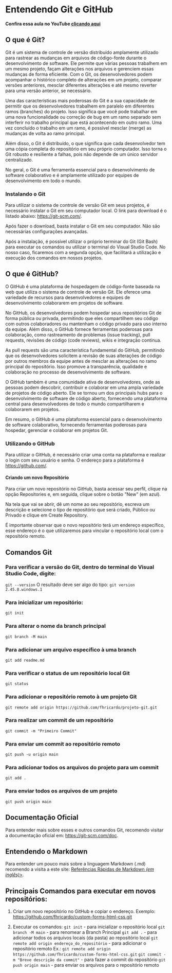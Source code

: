 # Entendendo Git e GitHub

**Confira essa aula no YouTube <a href="https://youtu.be/anr9aDIJ3YM" target="_blank" title="Aula sobre git e GitHub no YouTube">clicando aqui</a>**

## O que é Git?

Git é um sistema de controle de versão distribuído amplamente utilizado para rastrear as mudanças em arquivos de código-fonte durante o desenvolvimento de software. Ele permite que várias pessoas trabalhem em um mesmo projeto, façam alterações nos arquivos e gerenciem essas mudanças de forma eficiente. Com o Git, os desenvolvedores podem acompanhar o histórico completo de alterações em um projeto, comparar versões anteriores, mesclar diferentes alterações e até mesmo reverter para uma versão anterior, se necessário.

Uma das características mais poderosas do Git é a sua capacidade de permitir que os desenvolvedores trabalhem em paralelo em diferentes ramos (branches) do projeto. Isso significa que você pode trabalhar em uma nova funcionalidade ou correção de bug em um ramo separado sem interferir no trabalho principal que está acontecendo em outro ramo. Uma vez concluído o trabalho em um ramo, é possível mesclar (merge) as mudanças de volta ao ramo principal.

Além disso, o Git é distribuído, o que significa que cada desenvolvedor tem uma cópia completa do repositório em seu próprio computador. Isso torna o Git robusto e resiliente a falhas, pois não depende de um único servidor centralizado.

No geral, o Git é uma ferramenta essencial para o desenvolvimento de software colaborativo e é amplamente utilizado por equipes de desenvolvimento em todo o mundo.

### Instalando o Git

Para utilizar o sistema de controle de versão Git em seus projetos, é necessário instalar o Git em seu computador local.
O link para download é o listado abaixo:
<a href="https://git-scm.com/" target="_blank" title="Download do Git">https://git-scm.com/</a>.

Após fazer o download, basta instalar o Git em seu computador. Não são necessárias configurações avançadas.

Após a instalação, é possível utilizar o próprio terminar do Git (Git Bash) para executar os comandos ou utilizar o terminal do Visual Studio Code. No nosso caso, ficaremos com a segunda opção, que facilitará a utilização e execução dos comandos em nossos projetos.

## O que é GitHub?

O GitHub é uma plataforma de hospedagem de código-fonte baseada na web que utiliza o sistema de controle de versão Git. Ele oferece uma variedade de recursos para desenvolvedores e equipes de desenvolvimento colaborarem em projetos de software.

No GitHub, os desenvolvedores podem hospedar seus repositórios Git de forma pública ou privada, permitindo que eles compartilhem seu código com outros colaboradores ou mantenham o código privado para uso interno da equipe. Além disso, o GitHub fornece ferramentas poderosas para colaboração, como rastreamento de problemas (issue tracking), pull requests, revisões de código (code reviews), wikis e integração contínua.

As pull requests são uma característica fundamental do GitHub, permitindo que os desenvolvedores solicitem a revisão de suas alterações de código por outros membros da equipe antes de mesclar as alterações no ramo principal do repositório. Isso promove a transparência, qualidade e colaboração no processo de desenvolvimento de software.

O GitHub também é uma comunidade ativa de desenvolvedores, onde as pessoas podem descobrir, contribuir e colaborar em uma ampla variedade de projetos de código aberto. Ele se tornou um dos principais hubs para o desenvolvimento de software de código aberto, fornecendo uma plataforma central para desenvolvedores de todo o mundo compartilharem e colaborarem em projetos.

Em resumo, o GitHub é uma plataforma essencial para o desenvolvimento de software colaborativo, fornecendo ferramentas poderosas para hospedar, gerenciar e colaborar em projetos Git.

### Utilizando o GitHub

Para utilizar o GitHub, é necessário criar uma conta na plataforma e realizar o login com seu usuário e senha.
O endereço para a plataforma é <a href="https://github.com/" target="_blank" title="https://github.com/">https://github.com/</a>.

#### Criando um novo Repositório

Para criar um novo repositório no GitHub, basta acessar seu perfil, clique na opção Repositories e, em seguida, clique sobre o botão "New" (em azul).

Na tela que vai se abrir, dê um nome ao seu repositório, escreva um descrição e selecione o tipo de repositório que será criado, Público ou Privado e clique em Create Repository.

É importante observar que o novo repositório terá um endereço específico, esse endereço é o que utilizaremos para vincular o repositório local com o repositório remoto.

## Comandos Git

### Para verificar a versão do Git, dentro do terminal do Visual Studio Code, digite:

`git --version`
O resultado deve ser algo do tipo:
`git version 2.45.0.windows.1`

### Para inicializar um repositório:

`git init`

### Para alterar o nome da branch principal

`git branch -M main`

### Para adicionar um arquivo específico à uma branch

`git add readme.md`

### Para verificar o status de um repositório local Git

`git status`

### Para adicionar o repositório remoto à um projeto Git

`git remote add origin https://github.com/fhricardo/projeto-git.git`

### Para realizar um commit de um repositório

`git commit -m "Primeiro Commit"`

### Para enviar um commit ao repositório remoto

`git push -u origin main`

### Para adicionar todos os arquivos do projeto para um commit

`git add .`

### Para enviar todos os arquivos de um projeto

`git push origin main`

## Documentação Oficial

Para entender mais sobre esses e outros comandos Git, recomendo visitar a documentação oficial em:
<a href="https://git-scm.com/doc" target="_blank" title="https://git-scm.com/doc">https://git-scm.com/doc</a>.

## Entendendo o Markdown

Para entender um pouco mais sobre a linguagem Markdown (.md) recomendo a visita a este site:
<a href="https://wordpress.com/support/markdown-quick-reference/" target="_blank" title="Referências Rápidas de Markdown (em inglês)">Referências Rápidas de Markdown <em>(em inglês)</em>></a>.

## Principais Comandos para executar em novos repositórios:

1. Criar um novo repositório no GitHub e copiar o endereço.
   Exemplo: https://github.com/fhricardo/custom-forms-html-css.git

2. Executar os comandos:
   `git init` - para inicializar o repositório local
   `git branch -M main` - para renomear a Branch Principal
   `git add .` - para adicionar todos os arquivos locais (da pasta) ao repositório local
   `git remote add origin endereço_do_repositório` - para adicionar o repositório remoto
   Ex.: `git remote add origin https://github.com/fhricardo/custom-forms-html-css.git`
   `git commit -m "Breve descrição da commit"` - para fazer a commit do repositório
   `git push origin main` - para enviar os arquivos para o repositório remoto
